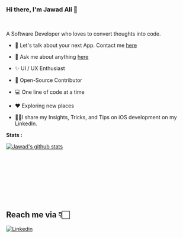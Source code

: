 ### Hi there, I'm Jawad Ali 👋
</a>

<br />


A Software Developer who loves to convert thoughts into code.


* 📱  Let's talk about your next App. Contact me [here](https://www.linkedin.com/in/jawad-ali-3804ab24/)

* 💬 Ask me about anything [here](https://github.com/jwd-ali/jwd-ali/issues)

* ✨ UI / UX Enthusiast

* 📖 Open-Source Contributor

* 💻 One line of code at a time

* ♥️ Exploring new places

* 💁🏻I share my Insights, Tricks, and Tips on iOS development on my LinkedIn.

<!--- 
  if you have forked this to use on your profile, 
  Change the `github-readme-stats.anuraghazra1.vercel.app` to `github-readme-stats.vercel.app` 
--->
**Stats :**  
<!-- Change the `github-readme-stats.anuraghazra1.vercel.app` to `github-readme-stats.vercel.app`  -->
[![Jawad's github stats](https://github-readme-stats.vercel.app/api?username=jwd-ali&show_icons=true&title_color=fff&icon_color=79ff97&text_color=9f9f9f&bg_color=151515)](https://github.com/jwd-ali/jwd-ali)


 
<br />
<br />
<br />
<br /><br />
<br /><br />

## Reach me via 👇🏻

[![Linkedin](https://raw.githubusercontent.com/Shubham0812/Test-Angular/master/docs/linkedin.png)](https://www.linkedin.com/in/jawad-ali-3804ab24/)
